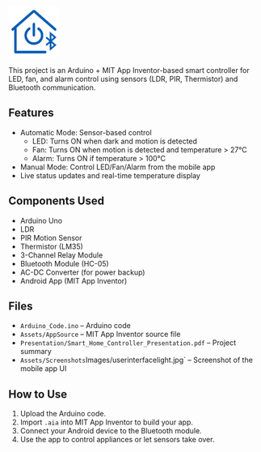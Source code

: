 <img src="https://raw.githubusercontent.com/ajeyverma/smartcontroller/main/Assets/AppSource/app_logo.png" alt="Smart Home Logo" width="100"/> 


This project is an Arduino + MIT App Inventor-based smart controller for LED, fan, and alarm control using sensors (LDR, PIR, Thermistor) and Bluetooth communication.

## Features
- Automatic Mode: Sensor-based control
  - LED: Turns ON when dark and motion is detected
  - Fan: Turns ON when motion is detected and temperature > 27°C
  - Alarm: Turns ON if temperature > 100°C
- Manual Mode: Control LED/Fan/Alarm from the mobile app
- Live status updates and real-time temperature display

## Components Used
- Arduino Uno
- LDR
- PIR Motion Sensor
- Thermistor (LM35)
- 3-Channel Relay Module
- Bluetooth Module (HC-05)
- AC-DC Converter (for power backup)
- <a href="https://github.com/ajeyverma/smartcontroller/tree/main/Releases" style="text-decoration: none;">Android App (MIT App Inventor) <a/>

## Files
- <a href="/ARDUINO_CODE.ino" style="text-decoration: none;">`Arduino_Code.ino`<a/> – Arduino code
- <a href="/Assets/AppSource" style="text-decoration: none;">`Assets/AppSource`<a/> – MIT App Inventor source file
- `Presentation/Smart_Home_Controller_Presentation.pdf` – Project summary
- <a href="/Assets/Screenshots" style="text-decoration: none;">`Assets/Screenshots`<a/>Images/userinterfacelight.jpg` – Screenshot of the mobile app UI

## How to Use
1. Upload the Arduino code.
2. Import `.aia` into MIT App Inventor to build your app.
3. Connect your Android device to the Bluetooth module.
4. Use the app to control appliances or let sensors take over.



